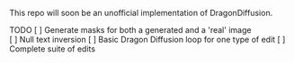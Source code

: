 This repo will soon be an unofficial implementation of DragonDiffusion.

TODO
[ ] Generate masks for both a generated and a 'real' image \
[ ] Null text inversion
[ ] Basic Dragon Diffusion loop for one type of edit
[ ] Complete suite of edits
